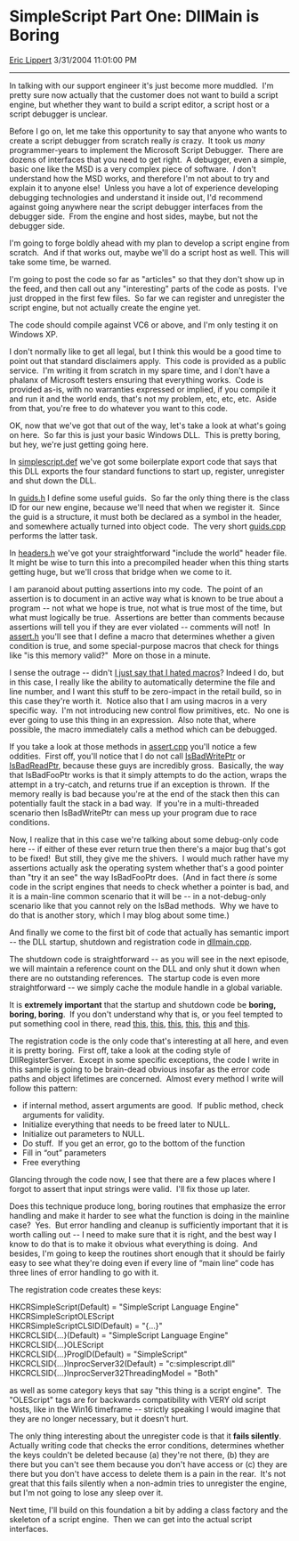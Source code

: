 # SimpleScript Part One: DllMain is Boring

[Eric Lippert](https://social.msdn.microsoft.com/profile/Eric%20Lippert) 3/31/2004 11:01:00 PM

-----

In talking with our support engineer it's just become more muddled.  I'm pretty sure now actually that the customer does not want to build a script engine, but whether they want to build a script editor, a script host or a script debugger is unclear.

Before I go on, let me take this opportunity to say that anyone who wants to create a script debugger from scratch really *is* crazy.  It took us *many* programmer-years to implement the Microsoft Script Debugger.  There are dozens of interfaces that you need to get right.  A debugger, even a simple, basic one like the MSD is a very complex piece of software.  *I* don't understand how the MSD works, and therefore I'm not about to try and explain it to anyone else\!  Unless you have a lot of experience developing debugging technologies and understand it inside out, I'd recommend against going anywhere near the script debugger interfaces from the debugger side.  From the engine and host sides, maybe, but not the debugger side.

I'm going to forge boldly ahead with my plan to develop a script engine from scratch.  And if that works out, maybe we'll do a script host as well. This will take some time, be warned.

I'm going to post the code so far as "articles" so that they don't show up in the feed, and then call out any "interesting" parts of the code as posts.  I've just dropped in the first few files.  So far we can register and unregister the script engine, but not actually create the engine yet.

The code should compile against VC6 or above, and I'm only testing it on Windows XP.  

I don't normally like to get all legal, but I think this would be a good time to point out that standard disclaimers apply.  This code is provided as a public service.  I'm writing it from scratch in my spare time, and I don't have a phalanx of Microsoft testers ensuring that everything works.  Code is provided as-is, with no warranties expressed or implied, if you compile it and run it and the world ends, that's not my problem, etc, etc, etc.  Aside from that, you're free to do whatever you want to this code.

OK, now that we've got that out of the way, let's take a look at what's going on here.  So far this is just your basic Windows DLL.  This is pretty boring, but hey, we're just getting going here.

In [simplescript.def](http://blogs.msdn.com/ericlippert/articles/105179.aspx) we've got some boilerplate export code that says that this DLL exports the four standard functions to start up, register, unregister and shut down the DLL.

In [guids.h](http://blogs.msdn.com/ericlippert/articles/105182.aspx) I define some useful guids.  So far the only thing there is the class ID for our new engine, because we'll need that when we register it.  Since the guid is a structure, it must both be declared as a symbol in the header, and somewhere actually turned into object code.  The very short [guids.cpp](http://blogs.msdn.com/ericlippert/articles/105184.aspx) performs the latter task.

In [headers.h](http://blogs.msdn.com/ericlippert/articles/105181.aspx) we've got your straightforward "include the world" header file.  It might be wise to turn this into a precompiled header when this thing starts getting huge, but we'll cross that bridge when we come to it.

I am paranoid about putting assertions into my code.  The point of an assertion is to document in an active way what is known to be true about a program -- not what we hope is true, not what is true most of the time, but what must logically be true.  Assertions are better than comments because assertions will tell you if they are ever violated -- comments will not\!  In [assert.h](http://blogs.msdn.com/ericlippert/articles/105183.aspx) you'll see that I define a macro that determines whether a given condition is true, and some special-purpose macros that check for things like "is this memory valid?"  More on those in a minute.

I sense the outrage -- didn't [I just say that I hated macros](http://blogs.msdn.com/ericlippert/archive/2004/03/10/87384.aspx)? Indeed I do, but in this case, I really like the ability to automatically determine the file and line number, and I want this stuff to be zero-impact in the retail build, so in this case they're worth it.  Notice also that I am using macros in a very specific way.  I'm not introducing new control flow primitives, etc.  No one is ever going to use this thing in an expression.  Also note that, where possible, the macro immediately calls a method which can be debugged.

If you take a look at those methods in [assert.cpp](http://blogs.msdn.com/ericlippert/articles/105186.aspx) you'll notice a few oddities.  First off, you'll notice that I do not call [IsBadWritePtr](http://msdn.microsoft.com/library/default.asp?url=/library/en-us/memory/base/isbadwriteptr.asp) or [IsBadReadPtr](http://msdn.microsoft.com/library/default.asp?url=/library/en-us/memory/base/isbadreadptr.asp), because these guys are incredibly gross.  Basically, the way that IsBadFooPtr works is that it simply attempts to do the action, wraps the attempt in a try-catch, and returns true if an exception is thrown.  If the memory really is bad because you're at the end of the stack then this can potentially fault the stack in a bad way.  If you're in a multi-threaded scenario then IsBadWritePtr can mess up your program due to race conditions.  

Now, I realize that in this case we're talking about some debug-only code here -- if either of these ever return true then there's a major bug that's got to be fixed\!  But still, they give me the shivers.  I would much rather have my assertions actually ask the operating system whether that's a good pointer than "try it an see" the way IsBadFooPtr does.  (And in fact there *is* some code in the script engines that needs to check whether a pointer is bad, and it is a main-line common scenario that it will be -- in a not-debug-only scenario like that you cannot rely on the IsBad methods.  Why we have to do that is another story, which I may blog about some time.)

And finally we come to the first bit of code that actually has semantic import -- the DLL startup, shutdown and registration code in [dllmain.cpp](http://blogs.msdn.com/ericlippert/articles/105188.aspx).

The shutdown code is straightforward -- as you will see in the next episode, we will maintain a reference count on the DLL and only shut it down when there are no outstanding references.  The startup code is even more straightforward -- we simply cache the module handle in a global variable.

It is **extremely important** that the startup and shutdown code be **boring, boring, boring**.  If you don't understand why that is, or you feel tempted to put something cool in there, read [this](http://msdn.microsoft.com/library/default.asp?url=/library/en-us/dllproc/base/dllmain.asp), [this](http://blogs.gotdotnet.com/cbrumme/permalink.aspx/dac5ba4a-f0c8-42bb-a5cf-097efb25d1a9), [this](http://weblogs.asp.net/oleglv/archive/2003/12/12/43068.aspx), [this](http://weblogs.asp.net/oleglv/archive/2003/12/12/43069.aspx), [this](http://weblogs.asp.net/oldnewthing/archive/2004/01/27/63401.aspx) and [this](http://weblogs.asp.net/oldnewthing/archive/2004/01/28/63880.aspx). 

The registration code is the only code that's interesting at all here, and even it is pretty boring.  First off, take a look at the coding style of DllRegisterServer.  Except in some specific exceptions, the code I write in this sample is going to be brain-dead obvious insofar as the error code paths and object lifetimes are concerned.  Almost every method I write will follow this pattern:

  - if internal method, assert arguments are good.  If public method, check arguments for validity.
  - Initialize everything that needs to be freed later to NULL.
  - Initialize out parameters to NULL.
  - Do stuff.  If you get an error, go to the bottom of the function
  - Fill in “out” parameters
  - Free everything 

Glancing through the code now, I see that there are a few places where I forgot to assert that input strings were valid.  I'll fix those up later.

Does this technique produce long, boring routines that emphasize the error handling and make it harder to see what the function is doing in the mainline case?  Yes.  But error handling and cleanup is sufficiently important that it is worth calling out -- I need to make sure that it is right, and the best way I know to do that is to make it obvious what everything is doing.  And besides, I'm going to keep the routines short enough that it should be fairly easy to see what they're doing even if every line of “main line“ code has three lines of error handling to go with it.

The registration code creates these keys:

HKCRSimpleScript(Default) = "SimpleScript Language Engine"  
HKCRSimpleScriptOLEScript  
HKCRSimpleScriptCLSID(Default) = "{...}"  
HKCRCLSID{...}(Default) = "SimpleScript Language Engine"  
HKCRCLSID{...}OLEScript   
HKCRCLSID{...}ProgID(Default) = "SimpleScript"  
HKCRCLSID{...}InprocServer32(Default) = "c:simplescript.dll"  
HKCRCLSID{...}InprocServer32ThreadingModel = "Both"  
  

as well as some category keys that say "this thing is a script engine".  The "OLEScript" tags are for backwards compatibility with VERY old script hosts, like in the Win16 timeframe -- strictly speaking I would imagine that they are no longer necessary, but it doesn't hurt.

The only thing interesting about the unregister code is that it **fails silently**.  Actually writing code that checks the error conditions, determines whether the keys couldn't be deleted because (a) they're not there, (b) they are there but you can't see them because you don't have access or (c) they are there but you don't have access to delete them is a pain in the rear.  It's not great that this fails silently when a non-admin tries to unregister the engine, but I'm not going to lose any sleep over it.

Next time, I'll build on this foundation a bit by adding a class factory and the skeleton of a script engine.  Then we can get into the actual script interfaces.

